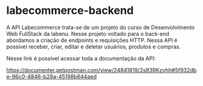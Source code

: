 # labecommerce-backend

A API Labecommerce trata-se de um projeto do curso de Desenvolvimento Web FullStack da labenu.
Nesse projeto voltado para o back-end abordamos a criação de endpoints e requisições HTTP. Nessa API é possível receber, criar, editar e deletar usuários, produtos e compras.

Nesse link é possível acessar toda a documentação da API:

https://documenter.getpostman.com/view/24841819/2s93RKzvhh#5f932dbe-96c0-4846-b28a-45198b644aed


